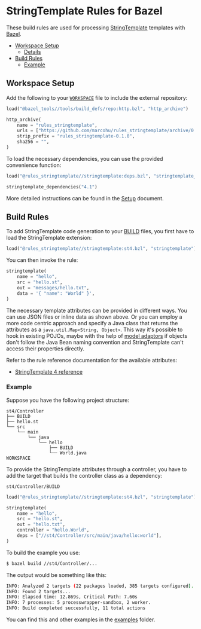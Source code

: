 # StringTemplate Rules for Bazel

These build rules are used for processing [StringTemplate](https://www.stringtemplate.org)
templates with [Bazel](https://bazel.build/).

  * [Workspace Setup](#setup)
    + [Details](docs/setup.md)
  * [Build Rules](#build_rules)
    - [Example](#example)

<a name="setup"></a>
## Workspace Setup

Add the following to your [`WORKSPACE`](https://docs.bazel.build/versions/master/build-ref.html#workspace)
file to include the external repository:

```python
load("@bazel_tools//tools/build_defs/repo:http.bzl", "http_archive")

http_archive(
    name = "rules_stringtemplate",
    urls = ["https://github.com/marcohu/rules_stringtemplate/archive/0.1.0.tar.gz"],
    strip_prefix = "rules_stringtemplate-0.1.0",
    sha256 = "",
)
```

To load the necessary dependencies, you can use the provided convenience function:

```python
load("@rules_stringtemplate//stringtemplate:deps.bzl", "stringtemplate_dependencies")

stringtemplate_dependencies("4.1")
```

More detailed instructions can be found in the [Setup](docs/setup.md#setup) document.


<a name="build_rules"></a>
## Build Rules

To add StringTemplate code generation to your
[BUILD](https://docs.bazel.build/versions/master/build-ref.html#BUILD_files)
files, you first have to load the StringTemplate extension:

```python
load("@rules_stringtemplate//stringtemplate:st4.bzl", "stringtemplate")
```

You can then invoke the rule:

```python
stringtemplate(
    name = "hello",
    src = "hello.st",
    out = "messages/hello.txt",
    data = '{ "name": "World" }',
)
```

The necessary template attributes can be provided in different ways. You can use JSON files
or inline data as shown above. Or you can employ a more code centric approach and specify
a Java class that returns the attributes as a `java.util.Map<String, Object>`. This way it's
possible to hook in existing POJOs, maybe with the help of
[model adaptors](https://github.com/antlr/stringtemplate4/blob/master/doc/adaptors.md#model-adaptors)
if objects don't follow the Java Bean naming convention and StringTemplate can't access
their properties directly.

Refer to the rule reference documentation for the available attributes:

* <a href="docs/st4.md">StringTemplate 4 reference</a>


<a name="example"></a>
### Example

Suppose you have the following project structure:

```
st4/Controller
├── BUILD
├── hello.st
└── src
    └── main
        └── java
            └── hello
                ├── BUILD
                └── World.java
WORKSPACE
```

To provide the StringTemplate attributes through a controller, you have to add
the target that builds the controller class as a dependency:

`st4/Controller/BUILD`
```python
load("@rules_stringtemplate//stringtemplate:st4.bzl", "stringtemplate")

stringtemplate(
    name = "hello",
    src = "hello.st",
    out = "hello.txt",
    controller = "hello.World",
    deps = ["//st4/Controller/src/main/java/hello:world"],
)
```

To build the example you use:

```bash
$ bazel build //st4/Controller/...
```

The output would be something like this:

```bash
INFO: Analyzed 2 targets (22 packages loaded, 385 targets configured).
INFO: Found 2 targets...
INFO: Elapsed time: 12.869s, Critical Path: 7.60s
INFO: 7 processes: 5 processwrapper-sandbox, 2 worker.
INFO: Build completed successfully, 11 total actions
```

You can find this and other examples in the [examples](examples) folder.
